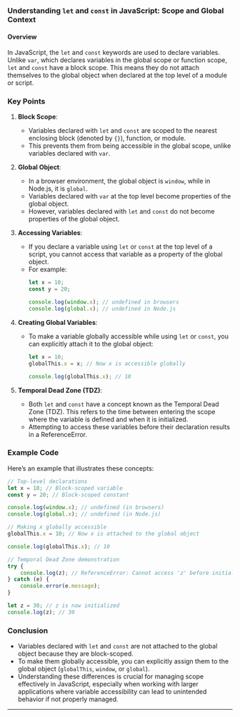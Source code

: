 ### Understanding `let` and `const` in JavaScript: Scope and Global Context

#### Overview
In JavaScript, the `let` and `const` keywords are used to declare variables. Unlike `var`, which declares variables in the global scope or function scope, `let` and `const` have a block scope. This means they do not attach themselves to the global object when declared at the top level of a module or script.

### Key Points

1. **Block Scope**:
   - Variables declared with `let` and `const` are scoped to the nearest enclosing block (denoted by `{}`), function, or module.
   - This prevents them from being accessible in the global scope, unlike variables declared with `var`.

2. **Global Object**:
   - In a browser environment, the global object is `window`, while in Node.js, it is `global`.
   - Variables declared with `var` at the top level become properties of the global object.
   - However, variables declared with `let` and `const` do not become properties of the global object.

3. **Accessing Variables**:
   - If you declare a variable using `let` or `const` at the top level of a script, you cannot access that variable as a property of the global object.
   - For example:
     ```javascript
     let x = 10;
     const y = 20;

     console.log(window.x); // undefined in browsers
     console.log(global.x); // undefined in Node.js
     ```

4. **Creating Global Variables**:
   - To make a variable globally accessible while using `let` or `const`, you can explicitly attach it to the global object:
     ```javascript
     let x = 10;
     globalThis.x = x; // Now x is accessible globally

     console.log(globalThis.x); // 10
     ```

5. **Temporal Dead Zone (TDZ)**:
   - Both `let` and `const` have a concept known as the Temporal Dead Zone (TDZ). This refers to the time between entering the scope where the variable is defined and when it is initialized.
   - Attempting to access these variables before their declaration results in a ReferenceError.

### Example Code

Here’s an example that illustrates these concepts:

```javascript
// Top-level declarations
let x = 10; // Block-scoped variable
const y = 20; // Block-scoped constant

console.log(window.x); // undefined (in browsers)
console.log(global.x); // undefined (in Node.js)

// Making x globally accessible
globalThis.x = 10; // Now x is attached to the global object

console.log(globalThis.x); // 10

// Temporal Dead Zone demonstration
try {
    console.log(z); // ReferenceError: Cannot access 'z' before initialization
} catch (e) {
    console.error(e.message);
}

let z = 30; // z is now initialized
console.log(z); // 30
```

### Conclusion

- Variables declared with `let` and `const` are not attached to the global object because they are block-scoped.
- To make them globally accessible, you can explicitly assign them to the global object (`globalThis`, `window`, or `global`).
- Understanding these differences is crucial for managing scope effectively in JavaScript, especially when working with larger applications where variable accessibility can lead to unintended behavior if not properly managed.



---
